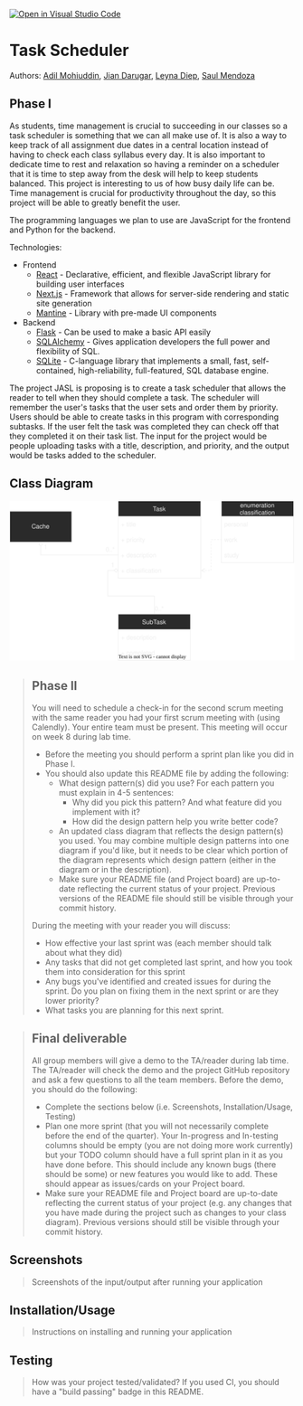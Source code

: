[![Open in Visual Studio Code](https://classroom.github.com/assets/open-in-vscode-c66648af7eb3fe8bc4f294546bfd86ef473780cde1dea487d3c4ff354943c9ae.svg)](https://classroom.github.com/online_ide?assignment_repo_id=8052213&assignment_repo_type=AssignmentRepo)

# Task Scheduler

Authors: [Adil Mohiuddin](https://github.com/advilm), [Jian Darugar](https://github.com/jiandarugar), [Leyna Diep](https://github.com/lxyna), [Saul Mendoza](https://github.com/smendoza07)

## Phase I

As students, time management is crucial to succeeding in our classes so a task scheduler is something that we can all make use of. It is also a way to keep track of all assignment due dates in a central location instead of having to check each class syllabus every day. It is also important to dedicate time to rest and relaxation so having a reminder on a scheduler that it is time to step away from the desk will help to keep students balanced. This project is interesting to us of how busy daily life can be. Time management is crucial for productivity throughout the day, so this project will be able to greatly benefit the user.

The programming languages we plan to use are JavaScript for the frontend and Python for the backend.

Technologies:
* Frontend
    * [React](https://reactjs.org/) - Declarative, efficient, and flexible JavaScript library for building user interfaces
    * [Next.js](https://nextjs.org/) - Framework that allows for server-side rendering and static site generation
    * [Mantine](https://mantine.dev/) - Library with pre-made UI components
* Backend
    * [Flask](https://flask.palletsprojects.com/) - Can be used to make a basic API easily
    * [SQLAlchemy](https://www.sqlalchemy.org/) - Gives application developers the full power and flexibility of SQL.
    * [SQLite](https://www.sqlite.org/index.html) - C-language library that implements a small, fast, self-contained, high-reliability, full-featured, SQL database engine.

The project JASL is proposing is to create a task scheduler that allows the reader to tell when they should complete a task. The scheduler will remember the user's tasks that the user sets and order them by priority. Users should be able to create tasks in this program with corresponding subtasks. If the user felt the task was completed they can check off that they completed it on their task list. The input for the project would be people uploading tasks with a title, description, and priority, and the output would be tasks added to the scheduler.

## Class Diagram
![Class Diagram](./classdiagram.svg)

 > ## Phase II
 > You will need to schedule a check-in for the second scrum meeting with the same reader you had your first scrum meeting with (using Calendly). Your entire team must be present. This meeting will occur on week 8 during lab time.
 > * Before the meeting you should perform a sprint plan like you did in Phase I.
 > * You should also update this README file by adding the following:
 >   * What design pattern(s) did you use? For each pattern you must explain in 4-5 sentences:
 >     * Why did you pick this pattern? And what feature did you implement with it?
 >     * How did the design pattern help you write better code?
 >   * An updated class diagram that reflects the design pattern(s) you used. You may combine multiple design patterns into one diagram if you'd like, but it needs to be clear which portion of the diagram represents which design pattern (either in the diagram or in the description).
 >   * Make sure your README file (and Project board) are up-to-date reflecting the current status of your project. Previous versions of the README file should still be visible through your commit history.
>
> During the meeting with your reader you will discuss:
 > * How effective your last sprint was (each member should talk about what they did)
 > * Any tasks that did not get completed last sprint, and how you took them into consideration for this sprint
 > * Any bugs you've identified and created issues for during the sprint. Do you plan on fixing them in the next sprint or are they lower priority?
 > * What tasks you are planning for this next sprint.


 > ## Final deliverable
 > All group members will give a demo to the TA/reader during lab time. The TA/reader will check the demo and the project GitHub repository and ask a few questions to all the team members.
 > Before the demo, you should do the following:
 > * Complete the sections below (i.e. Screenshots, Installation/Usage, Testing)
 > * Plan one more sprint (that you will not necessarily complete before the end of the quarter). Your In-progress and In-testing columns should be empty (you are not doing more work currently) but your TODO column should have a full sprint plan in it as you have done before. This should include any known bugs (there should be some) or new features you would like to add. These should appear as issues/cards on your Project board.
 > * Make sure your README file and Project board are up-to-date reflecting the current status of your project (e.g. any changes that you have made during the project such as changes to your class diagram). Previous versions should still be visible through your commit history.

 ## Screenshots
 > Screenshots of the input/output after running your application
 ## Installation/Usage
 > Instructions on installing and running your application
 ## Testing
 > How was your project tested/validated? If you used CI, you should have a "build passing" badge in this README.
